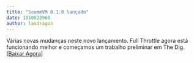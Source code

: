 ```yaml
---
title: "ScummVM 0.1.0 lançado"
date: 1010928960
author: laxdragon
---
```


Várias novas mudanças neste novo lançamento. Full Throttle agora está funcionando melhor e começamos um trabalho preliminar em The Dig. \[[Baixar Agora](/downloads/)\]
